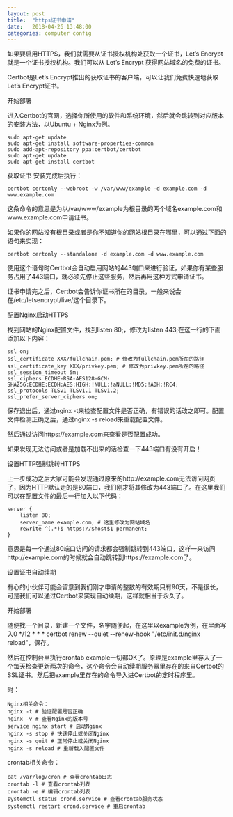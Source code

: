 ```yaml
---
layout: post
title:  "https证书申请"
date:   2018-04-26 13:48:00
categories: computer config
---
```


如果要启用HTTPS，我们就需要从证书授权机构处获取一个证书，Let’s Encrypt 就是一个证书授权机构。我们可以从 Let’s Encrypt 获得网站域名的免费的证书。

Certbot是Let’s Encrypt推出的获取证书的客户端，可以让我们免费快速地获取Let’s Encrypt证书。

开始部署

进入Certbot的官网，选择你所使用的软件和系统环境，然后就会跳转到对应版本的安装方法，以Ubuntu + Nginx为例。
```
sudo apt-get update
sudo apt-get install software-properties-common
sudo add-apt-repository ppa:certbot/certbot
sudo apt-get update
sudo apt-get install certbot 
```
获取证书
安装完成后执行：
```
certbot certonly --webroot -w /var/www/example -d example.com -d www.example.com
```
这条命令的意思是为以/var/www/example为根目录的两个域名example.com和www.example.com申请证书。

如果你的网站没有根目录或者是你不知道你的网站根目录在哪里，可以通过下面的语句来实现：
```
certbot certonly --standalone -d example.com -d www.example.com
```
使用这个语句时Certbot会自动启用网站的443端口来进行验证，如果你有某些服务占用了443端口，就必须先停止这些服务，然后再用这种方式申请证书。

证书申请完之后，Certbot会告诉你证书所在的目录，一般来说会在/etc/letsencrypt/live/这个目录下。

配置Nginx启动HTTPS

找到网站的Nginx配置文件，找到listen 80;，修改为listen 443;在这一行的下面添加以下内容：
```
ssl on;
ssl_certificate XXX/fullchain.pem; # 修改为fullchain.pem所在的路径
ssl_certificate_key XXX/privkey.pem; # 修改为privkey.pem所在的路径
ssl_session_timeout 5m;
ssl_ciphers ECDHE-RSA-AES128-GCM-SHA256:ECDHE:ECDH:AES:HIGH:!NULL:!aNULL:!MD5:!ADH:!RC4;
ssl_protocols TLSv1 TLSv1.1 TLSv1.2;
ssl_prefer_server_ciphers on;
```
保存退出后，通过nginx -t来检查配置文件是否正确，有错误的话改之即可。配置文件检测正确之后，通过nginx -s reload来重载配置文件。

然后通过访问https://example.com来查看是否配置成功。

如果发现无法访问或者是加载不出来的话检查一下443端口有没有开启！

设置HTTP强制跳转HTTPS

上一步成功之后大家可能会发现通过原来的http://example.com无法访问网页了，因为HTTP默认走的是80端口，我们刚才将其修改为443端口了。在这里我们可以在配置文件的最后一行加入以下代码：
```
server {
    listen 80;
    server_name example.com; # 这里修改为网站域名
    rewrite ^(.*)$ https://$host$1 permanent;
}
```
意思是每一个通过80端口访问的请求都会强制跳转到443端口，这样一来访问http://example.com的时候就会自动跳转到https://example.com了。

设置证书自动续期

有心的小伙伴可能会留意到我们刚才申请的整数的有效期只有90天，不是很长，可是我们可以通过Certbot来实现自动续期，这样就相当于永久了。

开始部署

随便找一个目录，新建一个文件，名字随便起，在这里以example为例，在里面写入0 */12 * * * certbot renew --quiet --renew-hook "/etc/init.d/nginx reload"，保存。

然后在控制台里执行crontab example一切都OK了。原理是example里存入了一个每天检查更新两次的命令，这个命令会自动续期服务器里存在的来自Certbot的SSL证书。然后把example里存在的命令导入进Certbot的定时程序里。

附：
```
Nginx相关命令：
nginx -t # 验证配置是否正确
nginx -v # 查看Nginx的版本号
service nginx start # 启动Nginx
nginx -s stop # 快速停止或关闭Nginx
nginx -s quit # 正常停止或关闭Nginx
nginx -s reload # 重新载入配置文件
```
crontab相关命令：
```
cat /var/log/cron # 查看crontab日志
crontab -l # 查看crontab列表
crontab -e # 编辑crontab列表
systemctl status crond.service # 查看crontab服务状态
systemctl restart crond.service # 重启crontab
```
